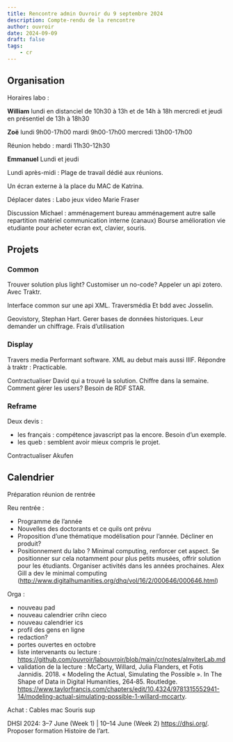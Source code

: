 ```yaml
---
title: Rencontre admin Ouvroir du 9 septembre 2024
description: Compte-rendu de la rencontre
author: ouvroir
date: 2024-09-09
draft: false
tags:
    - cr 
---
```


## Organisation

Horaires labo : 

**William** 
lundi en distanciel de 10h30 à 13h et de 14h à 18h
mercredi et jeudi en présentiel de 13h à 18h30

**Zoë** 
lundi 9h00-17h00
mardi 9h00-17h00
mercredi 13h00-17h00

Réunion hebdo : mardi 11h30-12h30

**Emmanuel**
Lundi et jeudi 

Lundi après-midi : Plage de travail dédié aux réunions. 

Un écran externe à la place du MAC de Katrina. 

Déplacer dates :
Labo jeux video 
Marie Fraser 

Discussion Michael : 
amménagement bureau
amménagement autre salle 
repartition matériel
communication interne (canaux)
Bourse amélioration vie etudiante pour acheter ecran ext, clavier, souris. 


## Projets

### Common
Trouver solution plus light? 
Customiser un no-code? Appeler un api zotero. Avec Traktr. 

Interface common sur une api XML. Traversmédia
Et bdd avec Josselin. 

Geovistory, Stephan Hart. 
Gerer bases de données historiques. 
Leur demander un chiffrage. 
Frais d’utilisation

### Display
Travers media 
Performant software. XML au debut mais aussi IIIF. 
Répondre à traktr : 
Practicable. 

Contractualiser David qui a trouvé la solution. Chiffre dans la semaine. 
Comment gérer les users? 
Besoin de RDF STAR. 

### Reframe
Deux devis : 
- les français : compétence javascript pas la encore. Besoin d’un exemple. 
- les queb : semblent avoir mieux compris le projet. 

Contractualiser Akufen

## Calendrier 

Préparation réunion de rentrée

Reu rentrée : 
- Programme de l’année
- Nouvelles des doctorants et ce quils ont prévu
- Proposition d’une thématique modélisation pour l’année. Décliner en produit? 
- Positionnement du labo ? Minimal computing, renforcer cet aspect. Se positionner sur cela notamment pour plus petits musées, offrir solution pour les étudiants. Organiser activités dans les années prochaines. 
Alex Gill a dev le minimal computing (http://www.digitalhumanities.org/dhq/vol/16/2/000646/000646.html)

Orga : 
- nouveau pad
- nouveau calendrier crihn cieco
- nouveau calendrier ics
- profil des gens en ligne
- redaction? 
- portes ouvertes en octobre
- liste intervenants ou lecture : https://github.com/ouvroir/labouvroir/blob/main/cr/notes/aInviterLab.md
- validation de la lecture : McCarty, Willard, Julia Flanders, et Fotis Jannidis. 2018. « Modeling the Actual, Simulating the Possible ». In The Shape of Data in Digital Humanities, 264‑85. Routledge. https://www.taylorfrancis.com/chapters/edit/10.4324/9781315552941-14/modeling-actual-simulating-possible-1-willard-mccarty.


Achat : 
Cables mac
Souris sup

DHSI 2024: 3–7 June (Week 1) | 10–14 June (Week 2) https://dhsi.org/. Proposer formation Histoire de l’art. 
